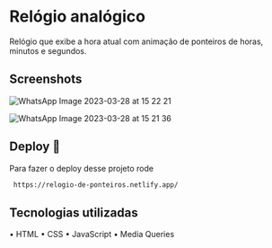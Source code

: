 # Relógio analógico

Relógio que exibe a hora atual com animação de ponteiros de horas, minutos e segundos.



## Screenshots

![WhatsApp Image 2023-03-28 at 15 22 21](https://user-images.githubusercontent.com/124107620/228337012-aa6e57ab-8585-4ab9-abf5-04f9ac26dc61.jpeg)


![WhatsApp Image 2023-03-28 at 15 21 36](https://user-images.githubusercontent.com/124107620/228337091-85fb6ae2-ced2-42de-8794-022856cf4504.jpeg)


## Deploy 🚀

Para fazer o deploy desse projeto rode

```bash
 https://relogio-de-ponteiros.netlify.app/
```

## Tecnologias utilizadas

•	HTML
•	CSS
•	JavaScript
•	Media Queries
